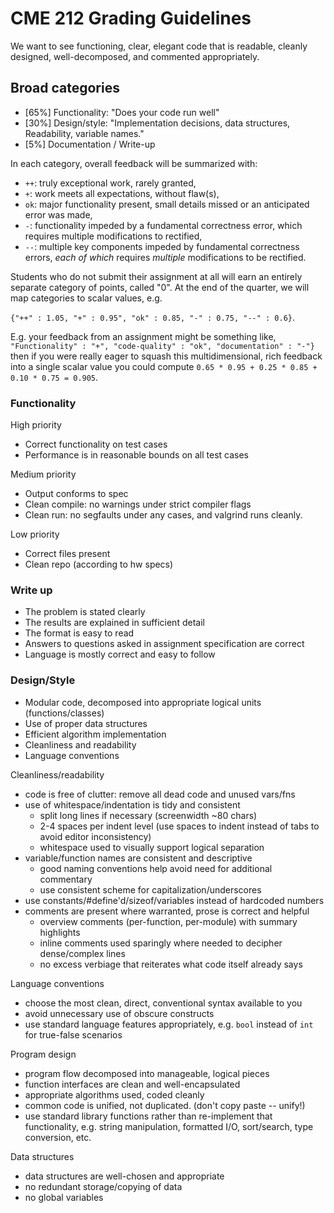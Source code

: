 # CME 212 Grading Guidelines

We want to see functioning, clear, elegant code that is readable, cleanly
designed, well-decomposed, and commented appropriately.

## Broad categories
 
* [65%] Functionality: "Does your code run well"
* [30%] Design/style:  "Implementation decisions, data structures, Readability, variable names."
* [5%] Documentation / Write-up

In each category, overall feedback will be summarized with:

* `++`: truly exceptional work, rarely granted,
* `+`: work meets all expectations, without flaw(s),
* `ok`: major functionality present, small details missed or
  an anticipated error was made,
* `-`: functionality impeded by a fundamental correctness error,
  which requires multiple modifications to rectified,
* `--`: multiple key components impeded by fundamental correctness errors,
  *each of which* requires *multiple* modifications to be rectified.

Students who do not submit their assignment at all will earn an
entirely separate category of points, called "0". At the end of the quarter, 
we will map categories to scalar values, e.g.

`{"++" : 1.05, "+" : 0.95", "ok" : 0.85, "-" : 0.75, "--" : 0.6}`.

E.g. your feedback from an assignment might be something like, `"Functionality" : "+", "code-quality" : "ok", "documentation" : "-"}` then if you were really eager to squash this multidimensional, rich feedback into a single scalar value you could compute `0.65 * 0.95 + 0.25 * 0.85 + 0.10 * 0.75 = 0.905`.

### Functionality

High priority
 - Correct functionality on test cases
 - Performance is in reasonable bounds on all test cases

Medium priority
 - Output conforms to spec
 - Clean compile: no warnings under strict compiler flags 
 - Clean run: no segfaults under any cases, and valgrind runs cleanly.

Low priority
- Correct files present
- Clean repo (according to hw specs)

### Write up
- The problem is stated clearly
- The results are explained in sufficient detail
- The format is easy to read
- Answers to questions asked in assignment specification are correct
- Language is mostly correct and easy to follow

### Design/Style
 - Modular code, decomposed into appropriate logical units (functions/classes)
 - Use of proper data structures
 - Efficient algorithm implementation
 - Cleanliness and readability
 - Language conventions

Cleanliness/readability
* code is free of clutter: remove all dead code and unused vars/fns
* use of whitespace/indentation is tidy and consistent
  * split long lines if necessary (screenwidth ~80 chars)
  * 2-4 spaces per indent level (use spaces to indent instead of tabs to avoid editor inconsistency)
  * whitespace used to visually support logical separation
* variable/function names are consistent and descriptive
  * good naming conventions help avoid need for additional commentary
  * use consistent scheme for capitalization/underscores
* use constants/#define'd/sizeof/variables instead of hardcoded numbers
* comments are present where warranted, prose is correct and helpful
  * overview comments (per-function, per-module) with summary highlights
  * inline comments used sparingly where needed to decipher dense/complex lines
  * no excess verbiage that reiterates what code itself already says

Language conventions
* choose the most clean, direct, conventional syntax available to you
* avoid unnecessary use of obscure constructs
* use standard language features appropriately, e.g. `bool` instead of `int` for true-false scenarios

Program design
* program flow decomposed into manageable, logical pieces
* function interfaces are clean and well-encapsulated
* appropriate algorithms used, coded cleanly
* common code is unified, not duplicated. (don't copy paste -- unify!)
* use standard library functions rather than re-implement that functionality, e.g. 
  string manipulation, formatted I/O, sort/search, type conversion, etc.

Data structures
* data structures are well-chosen and appropriate
* no redundant storage/copying of data
* no global variables
